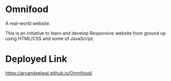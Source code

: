 # Omnifood

A real-world website.

This is an initiative to learn and develop Responsive website from ground up using HTML/CSS and some of JavaScript.

# Deployed Link

https://aryandeelwal.github.io/Omnifood/


